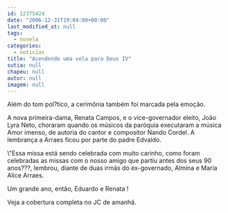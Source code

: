 ```yaml
---
id: 12375424
date: "2006-12-31T19:04:00+00:00"
last_modified_at: null
tags:
  - novela
categories:
  - noticias
title: "Acendendo uma vela para Deus IV"
sutia: null
chapeu: null
autor: null
imagem: null
---
```

<p><P>Além do tom pol?tico, a cerimônia também foi marcada pela emoção. </P></p>
<p><P>A nova primeira-dama, Renata Campos, e o vice-governador eleito, João Lyra Neto, choraram quando os músicos da paróquia executaram a música Amor imenso, de autoria do cantor e compositor Nando Cordel. A lembrança a Arraes ficou por parte do padre Edvaldo. </P></p>
<p><P>\"Essa missa está sendo celebrada com muito carinho, como foram celebradas as missas com o nosso amigo que partiu antes dos seus 90 anos???, lembrou, diante de duas irmãs do ex-governado, Almina e Maria Alice Arraes.</P></p>
<p><P>Um grande ano, então, Eduardo e Renata !</P></p>
<p><P>Veja a cobertura completa no JC de amanhã.</P> </p>
